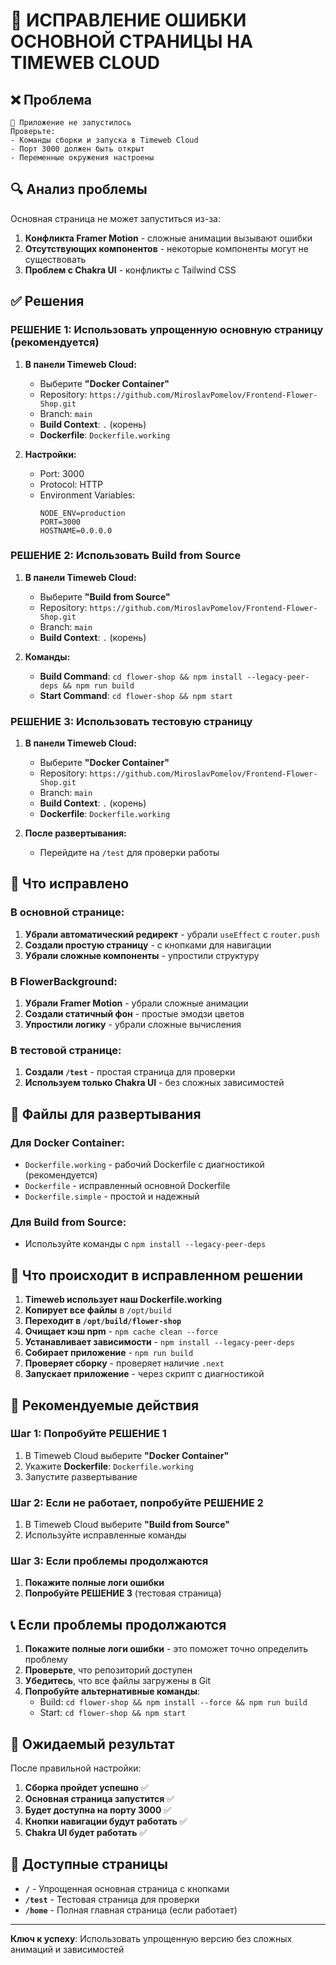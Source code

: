 # 🚨 ИСПРАВЛЕНИЕ ОШИБКИ ОСНОВНОЙ СТРАНИЦЫ НА TIMEWEB CLOUD

## ❌ Проблема
```
🚨 Приложение не запустилось
Проверьте:
- Команды сборки и запуска в Timeweb Cloud
- Порт 3000 должен быть открыт
- Переменные окружения настроены
```

## 🔍 Анализ проблемы
Основная страница не может запуститься из-за:
1. **Конфликта Framer Motion** - сложные анимации вызывают ошибки
2. **Отсутствующих компонентов** - некоторые компоненты могут не существовать
3. **Проблем с Chakra UI** - конфликты с Tailwind CSS

## ✅ Решения

### РЕШЕНИЕ 1: Использовать упрощенную основную страницу (рекомендуется)

1. **В панели Timeweb Cloud:**
   - Выберите **"Docker Container"**
   - Repository: `https://github.com/MiroslavPomelov/Frontend-Flower-Shop.git`
   - Branch: `main`
   - **Build Context**: `.` (корень)
   - **Dockerfile**: `Dockerfile.working`

2. **Настройки:**
   - Port: 3000
   - Protocol: HTTP
   - Environment Variables:
     ```
     NODE_ENV=production
     PORT=3000
     HOSTNAME=0.0.0.0
     ```

### РЕШЕНИЕ 2: Использовать Build from Source

1. **В панели Timeweb Cloud:**
   - Выберите **"Build from Source"**
   - Repository: `https://github.com/MiroslavPomelov/Frontend-Flower-Shop.git`
   - Branch: `main`
   - **Build Context**: `.` (корень)

2. **Команды:**
   - **Build Command**: `cd flower-shop && npm install --legacy-peer-deps && npm run build`
   - **Start Command**: `cd flower-shop && npm start`

### РЕШЕНИЕ 3: Использовать тестовую страницу

1. **В панели Timeweb Cloud:**
   - Выберите **"Docker Container"**
   - Repository: `https://github.com/MiroslavPomelov/Frontend-Flower-Shop.git`
   - Branch: `main`
   - **Build Context**: `.` (корень)
   - **Dockerfile**: `Dockerfile.working`

2. **После развертывания:**
   - Перейдите на `/test` для проверки работы

## 🔧 Что исправлено

### В основной странице:
1. **Убрали автоматический редирект** - убрали `useEffect` с `router.push`
2. **Создали простую страницу** - с кнопками для навигации
3. **Убрали сложные компоненты** - упростили структуру

### В FlowerBackground:
1. **Убрали Framer Motion** - убрали сложные анимации
2. **Создали статичный фон** - простые эмодзи цветов
3. **Упростили логику** - убрали сложные вычисления

### В тестовой странице:
1. **Создали `/test`** - простая страница для проверки
2. **Используем только Chakra UI** - без сложных зависимостей

## 📁 Файлы для развертывания

### Для Docker Container:
- `Dockerfile.working` - рабочий Dockerfile с диагностикой (рекомендуется)
- `Dockerfile` - исправленный основной Dockerfile
- `Dockerfile.simple` - простой и надежный

### Для Build from Source:
- Используйте команды с `npm install --legacy-peer-deps`

## 🎯 Что происходит в исправленном решении

1. **Timeweb использует наш Dockerfile.working**
2. **Копирует все файлы** в `/opt/build`
3. **Переходит в `/opt/build/flower-shop`**
4. **Очищает кэш npm** - `npm cache clean --force`
5. **Устанавливает зависимости** - `npm install --legacy-peer-deps`
6. **Собирает приложение** - `npm run build`
7. **Проверяет сборку** - проверяет наличие `.next`
8. **Запускает приложение** - через скрипт с диагностикой

## 🚀 Рекомендуемые действия

### Шаг 1: Попробуйте РЕШЕНИЕ 1
1. В Timeweb Cloud выберите **"Docker Container"**
2. Укажите **Dockerfile**: `Dockerfile.working`
3. Запустите развертывание

### Шаг 2: Если не работает, попробуйте РЕШЕНИЕ 2
1. В Timeweb Cloud выберите **"Build from Source"**
2. Используйте исправленные команды

### Шаг 3: Если проблемы продолжаются
1. **Покажите полные логи ошибки**
2. **Попробуйте РЕШЕНИЕ 3** (тестовая страница)

## 📞 Если проблемы продолжаются

1. **Покажите полные логи ошибки** - это поможет точно определить проблему
2. **Проверьте**, что репозиторий доступен
3. **Убедитесь**, что все файлы загружены в Git
4. **Попробуйте альтернативные команды**:
   - Build: `cd flower-shop && npm install --force && npm run build`
   - Start: `cd flower-shop && npm start`

## 🎉 Ожидаемый результат

После правильной настройки:
1. **Сборка пройдет успешно** ✅
2. **Основная страница запустится** ✅
3. **Будет доступна на порту 3000** ✅
4. **Кнопки навигации будут работать** ✅
5. **Chakra UI будет работать** ✅

## 🔗 Доступные страницы

- **`/`** - Упрощенная основная страница с кнопками
- **`/test`** - Тестовая страница для проверки
- **`/home`** - Полная главная страница (если работает)

---

**Ключ к успеху**: Использовать упрощенную версию без сложных анимаций и зависимостей
